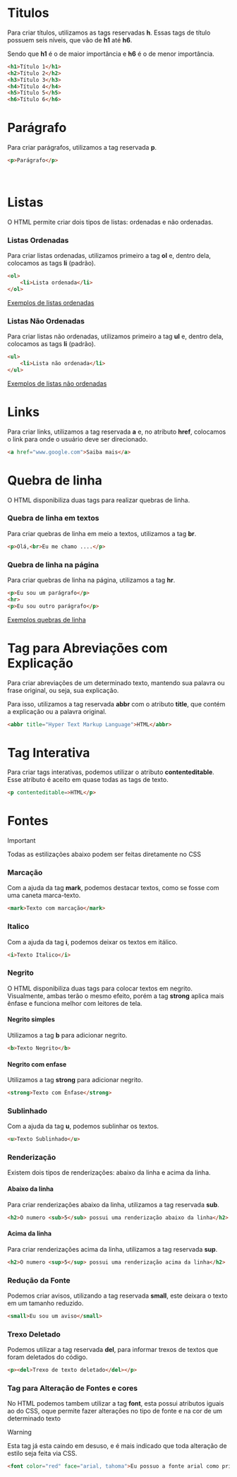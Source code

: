 # Titulos

Para criar títulos, utilizamos as tags reservadas **h**. Essas tags de título possuem seis níveis, que vão de **h1** até **h6**.

Sendo que **h1** é o de maior importância e **h6** é o de menor importância.

```html
<h1>Título 1</h1>
<h2>Título 2</h2>
<h3>Título 3</h3>
<h4>Título 4</h4>
<h5>Título 5</h5>
<h6>Título 6</h6>
```

# Parágrafo

Para criar parágrafos, utilizamos a tag reservada **p**.

```html
<p>Parágrafo</p>
```

<br>

# Listas

O HTML permite criar dois tipos de listas: ordenadas e não ordenadas.

### Listas Ordenadas

Para criar listas ordenadas, utilizamos primeiro a tag **ol** e, dentro dela, colocamos as tags **li** (padrão).

```html
<ol>
    <li>Lista ordenada</li>
</ol>
```

<a href="">Exemplos de listas ordenadas</a>

###  Listas Não Ordenadas

Para criar listas não ordenadas, utilizamos primeiro a tag **ul** e, dentro dela, colocamos as tags **li** (padrão).

```html
<ul>
    <li>Lista não ordenada</li>
</ul>
```

<a href="">Exemplos de listas não ordenadas</a>

# Links

Para criar links, utilizamos a tag reservada **a** e, no atributo **href**, colocamos o link para onde o usuário deve ser direcionado.

```html
<a href="www.google.com">Saiba mais</a>
```

# Quebra de linha

O HTML disponibiliza duas tags para realizar quebras de linha.

### Quebra de linha em textos

Para criar quebras de linha em meio a textos, utilizamos a tag **br**.

```html
<p>Olá,<br>Eu me chamo ....</p>
```

### Quebra de linha na página

Para criar quebras de linha na página, utilizamos a tag **hr**.

```html
<p>Eu sou um parágrafo</p>
<hr>
<p>Eu sou outro parágrafo</p>
```

<a href="">Exemplos quebras de linha</a>

# Tag para Abreviações com Explicação

Para criar abreviações de um determinado texto, mantendo sua palavra ou frase original, ou seja, sua explicação.

Para isso, utilizamos a tag reservada **abbr** com o atributo **title**, que contém a explicação ou a palavra original.

```html
<abbr title="Hyper Text Markup Language">HTML</abbr>
```

# Tag Interativa

Para criar tags interativas, podemos utilizar o atributo **contenteditable**. Esse atributo é aceito em quase todas as tags de texto.

```html
<p contenteditable=>HTML</p>
```

# Fontes

> [!IMPORTANT]
> Todas as estilizações abaixo podem ser feitas diretamente no CSS

### Marcação

Com a ajuda da tag **mark**, podemos destacar textos, como se fosse com uma caneta marca-texto.

```html
<mark>Texto com marcação</mark>
```

### Italico

Com a ajuda da tag **i**, podemos deixar os textos em itálico.

```html
<i>Texto Italico</i>
```

### Negrito

O HTML disponibiliza duas tags para colocar textos em negrito. Visualmente, ambas terão o mesmo efeito, porém a tag **strong** aplica mais ênfase e funciona melhor com leitores de tela.

#### Negrito simples

Utilizamos a tag **b** para adicionar negrito.

```html
<b>Texto Negrito</b>
```

#### Negrito com enfase</h4>

Utilizamos a tag **strong** para adicionar negrito.

```html
<strong>Texto com Ênfase</strong>
```

### Sublinhado

Com a ajuda da tag **u**, podemos sublinhar os textos.

```html
<u>Texto Sublinhado</u>
```

### Renderização

Existem dois tipos de renderizações: abaixo da linha e acima da linha.

#### Abaixo da linha

Para criar renderizações abaixo da linha, utilizamos a tag reservada **sub**.

```html
<h2>O numero <sub>5</sub> possui uma renderização abaixo da linha</h2>
```

#### Acima da linha

Para criar renderizações acima da linha, utilizamos a tag reservada **sup**.

```html
<h2>O numero <sup>5</sup> possui uma renderização acima da linha</h2>
```

### Redução da Fonte

Podemos criar avisos, utilizando a tag reservada **small**, este deixara o texto em um tamanho reduzido.

```html
<small>Eu sou um aviso</small>
```

### Trexo Deletado

Podemos utilizar a tag reservada **del**, para informar trexos de textos que foram deletados do código.

```html
<p><del>Trexo de texto deletado</del></p>
```

### Tag para Alteração de Fontes e cores

No HTML podemos tambem utilizar a tag **font**, esta possui atributos iguais ao do CSS, oque permite fazer alterações no tipo de fonte e na cor de um determinado texto

> [!WARNING]
> Esta tag já esta caindo em desuso, e é mais indicado que toda alteração de estilo seja feita via CSS.

```html
<font color="red" face="arial, tahoma">Eu possuo a fonte arial como primaria e tahoma como secundaria, e tambem a cor vermelha</font>
```